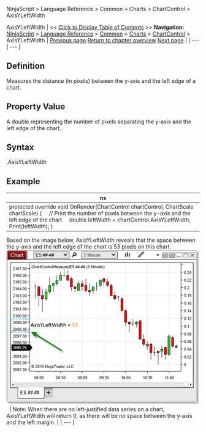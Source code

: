 ﻿
NinjaScript > Language Reference > Common > Charts > ChartControl > AxisYLeftWidth

AxisYLeftWidth
| << [Click to Display Table of Contents](axisyleftwidth.md) >> **Navigation:**     [NinjaScript](ninjascript.md) > [Language Reference](language_reference_wip.md) > [Common](common.md) > [Charts](chart.md) > [ChartControl](chartcontrol.md) > AxisYLeftWidth | [Previous page](axisxheight.md) [Return to chapter overview](chartcontrol.md) [Next page](axisyrightwidth.md) |
| --- | --- |
## Definition
Measures the distance (in pixels) between the y-axis and the left edge of a chart.
## 
## Property Value
 A double representing the number of pixels separating the y-axis and the left edge of the chart.
## 
## Syntax
 <ChartControl>.AxisYLeftWidth
## 
## Example
| ns |
| --- |
| protected override void OnRender(ChartControl chartControl, ChartScale chartScale) {      // Print the number of pixels between the y-axis and the left edge of the chart      double leftWidth = chartControl.AxisYLeftWidth;      Print(leftWidth); } |

Based on the image below, AxisYLeftWidth reveals that the space between the y-axis and the left edge of the chart is 53 pixels on this chart.
 
![ChartControl_AxisYLeftWidth](chartcontrol_axisyleftwidth.png)
 
| Note: When there are no left-justified data series on a chart, AxisYLeftWidth will return 0, as there will be no space between the y-axis and the left margin. |
| --- |
